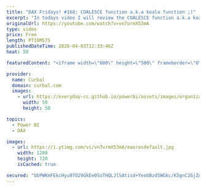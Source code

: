 ```yaml
---
title: "DAX Fridays! #168: COALESCE function a.k.a koala function ;)"
excerpt: "In todays video I will review the COALESCE function a.k.a koala function and show you some cases where this function is useful.  I also answer Question 2 of the Microsoft Power BI exam  and ask question 3. Happy Friday!  Link to sqlserver tutorial: https://www.sqlservertutorial.net/sql-server-basics/sql-server-coalesce/"
originalUrl: https://youtube.com/watch?v=vn7urmX53mA
type: video
price: Free
length: PT10M57S
publishedDateTime: 2020-04-03T12:33:46Z
heat: 50

featuredContent: "<iframe width=\"800\" height=\"500\" frameborder=\"0\" src=\"https://www.youtube.com/embed/vn7urmX53mA\" allow=\"accelerometer; autoplay; encrypted-media; gyroscope; picture-in-picture\" allowfullscreen></iframe>"

provider:
  name: Curbal
  domain: curbal.com
  images:
    - url: https://everyday-cc.github.io/powerbi/assets/images/organizations/curbal.com-50x50.jpg
      width: 50
      height: 50

topics:
  - Power BI
  - DAX

images:
  - url: https://i.ytimg.com/vi/vn7urmX53mA/maxresdefault.jpg
    width: 1280
    height: 720
    isCached: true

secured: "bbPWKmFEkcHyu97O29GkEe0SoTHQLJlSAtisd+YeobBzd5WGkc/K5gnC2GjZAM/qgGB94xS1DkBL1PVybL6HCc1jpPMe9YxkTK21sMYiAzrpQDcQkIRaQKva4Q6kEZFdKEaLHfP4UhvUuG9nuzykMBKDr+dCWuC/W2Lvq/kkdxOSvjOpbfjYr/Gb2kjNZaZ0qEXYmj7bpkEn+harVU7TunGAMoBqlE7EJmQjpUFgCGJ4j71Gyhj3IGq297EW05I1wSe/PLKUtqSSprmb9XqhK7bwvjuggiUHXcHBI/Z1EoBWE2WuHlE+lzXYL4qq+Bt9y8t+lLr9YAsoDTTI198VG6jCGIc6eUjMdrqdDz5Pf3KuW9MbDD6fze4yb8Hw8U1si1oRykV7RHGYIC2BWosmt1gB5bVBSZ2vuSqcintN0ZA=;ZEGzWmJMHscDHh77D1BYHA=="
---
```


